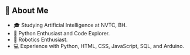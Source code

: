 ## 🚀 About Me

- 🎓 Studying Artificial Intelligence at NVTC, BH.
- 🐍 Python Enthusiast and Code Explorer.
- 🤖 Robotics Enthusiast.
- 💻 Experience with Python, HTML, CSS, JavaScript, SQL, and Arduino.
